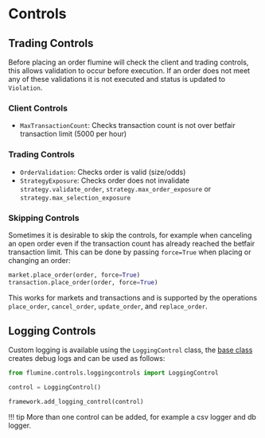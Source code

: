 # Controls

## Trading Controls

Before placing an order flumine will check the client and trading controls, this allows validation to occur before execution. If an order does not meet any of these validations it is not executed and status is updated to `Violation`.

### Client Controls

- `MaxTransactionCount`: Checks transaction count is not over betfair transaction limit (5000 per hour)

### Trading Controls

- `OrderValidation`: Checks order is valid (size/odds)
- `StrategyExposure`: Checks order does not invalidate `strategy.validate_order`, `strategy.max_order_exposure` or `strategy.max_selection_exposure`

### Skipping Controls

Sometimes it is desirable to skip the controls, for example when canceling an open order even if the transaction count has already reached the betfair transaction limit. This can be done by passing `force=True` when placing or changing an order:

```py
market.place_order(order, force=True)
transaction.place_order(order, force=True)
```

This works for markets and transactions and is supported by the operations `place_order`, `cancel_order`, `update_order`, and `replace_order`.

## Logging Controls

Custom logging is available using the `LoggingControl` class, the [base class](https://github.com/liampauling/flumine/blob/master/flumine/controls/loggingcontrols.py#L12) creates debug logs and can be used as follows:

```python
from flumine.controls.loggingcontrols import LoggingControl

control = LoggingControl()

framework.add_logging_control(control)
```

!!! tip
More than one control can be added, for example a csv logger and db logger.
